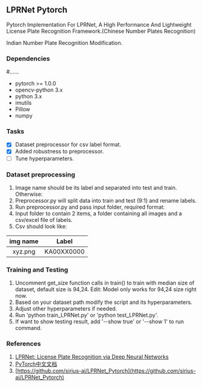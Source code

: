 ## LPRNet Pytorch
Pytorch Implementation For LPRNet, A High Performance And Lightweight License Plate Recognition Framework.(Chinese Number Plates Recognition)

Indian Number Plate Recognition Modification.

### Dependencies
#......
- pytorch >= 1.0.0
- opencv-python 3.x
- python 3.x
- imutils
- Pillow
- numpy

### Tasks

- [x] Dataset preprocessor for csv label format. 
- [x] Added robustness to preprocessor. 
- [ ] Tune hyperparameters.

### Dataset preprocessing

1. Image name should be its label and separated into test and train. Otherwise:
2. Preprocessor.py will split data into train and test (9:1) and rename labels.
3. Run preprocessor.py and pass input folder, required format:
4. Input folder to contain 2 items, a folder containing all images and a csv/excel file of labels.
5. Csv should look like:

| img name | Label |
| :----: | :----: |
| xyz.png  | KA00XX0000 |


### Training and Testing

1. Uncomment get_size function calls in train() to train with median size of dataset, default size is 94,24. Edit: Model only works for 94,24 size right now.
2. Based on your dataset path modify the script and its hyperparameters.
3. Adjust other hyperparameters if needed.
4. Run 'python train_LPRNet.py' or 'python test_LPRNet.py'.
5. If want to show testing result, add '--show true' or '--show 1' to run command.


### References

1. [LPRNet: License Plate Recognition via Deep Neural Networks](https://arxiv.org/abs/1806.10447v1)
2. [PyTorch中文文档](https://pytorch-cn.readthedocs.io/zh/latest/)
3. [https://github.com/sirius-ai/LPRNet_Pytorch](https://github.com/sirius-ai/LPRNet_Pytorch)
